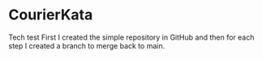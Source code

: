 # CourierKata
Tech test
First I created the simple repository in GitHub and then for each step I created a branch to merge 
back to main.